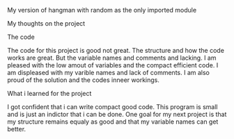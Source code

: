 My version of hangman with random as the only imported module

My thoughts on the project

The code

The code for this project is good not great. The structure and how the code works are great. But the variable names and comments and lacking. I am pleased with the low amout of variables and the compact efficient code. I am displeased with my varible names and lack of comments. I am also proud of the solution and the codes inneer workings. 

What i learned for the project
 
I got confident that i can write compact good code. This program is small and is just an indictor that i can be done. One goal for my next project is that my structure remains equaly as good and that my variable names can get better.



